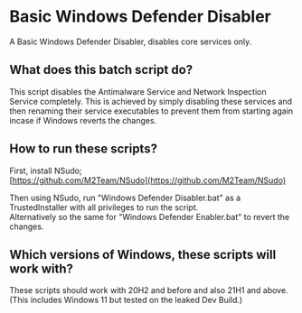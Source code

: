 # Basic Windows Defender Disabler
A Basic Windows Defender Disabler, disables core services only.
## What does this batch script do?
This script disables the Antimalware Service and Network Inspection Service completely. This is achieved by simply disabling these services and then renaming their service executables to prevent them from starting again incase if Windows reverts the changes.

## How to run these scripts?
First, install NSudo;   
[https://github.com/M2Team/NSudo](https://github.com/M2Team/NSudo)

Then using NSudo, run "Windows Defender Disabler.bat" as a TrustedInstaller with all privileges to run the script.  
Alternatively so the same for "Windows Defender Enabler.bat" to revert the changes.

## Which versions of Windows, these scripts will work with?
These scripts should work with 20H2 and before and also 21H1 and above.  
(This includes Windows 11 but tested on the leaked Dev Build.)
